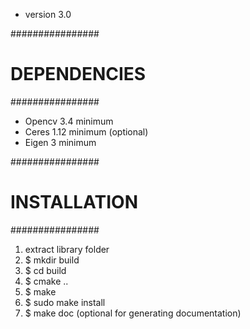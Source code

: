 
- version 3.0

################
# DEPENDENCIES #
################

- Opencv 3.4 minimum
- Ceres 1.12 minimum (optional)
- Eigen 3 minimum

################
# INSTALLATION #
################

1. extract library folder
2. $ mkdir build
3. $ cd build
4. $ cmake ..
5. $ make
6. $ sudo make install
7. $ make doc (optional for generating documentation)
